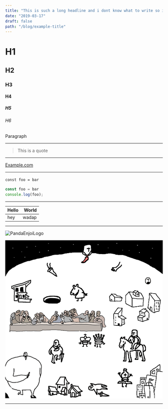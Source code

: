 ```yaml
---
title: "This is such a long headline and i dont know what to write so i keep continiung"
date: "2019-03-17"
draft: false
path: "/blog/example-title"
---
```

# H1

## H2

### H3

#### H4

##### H5

###### H6

Paragraph

---

> This is a quote

---

[Example.com](example.com)

---

`const foo = bar`

```javascript
const foo = bar
console.log(foo);
```

---

| Hello | World |
|-------|------ |
| hey   | wadap   |

---

<img src="https://upload.wikimedia.org/wikipedia/fi/1/10/Enjoi_logo.png" alt="PandaEnjoiLogo">

![KnightGif](https://github.com/Jkytol/JKgatsby/blob/master/src/images/Knight.gif?raw=true)

---

